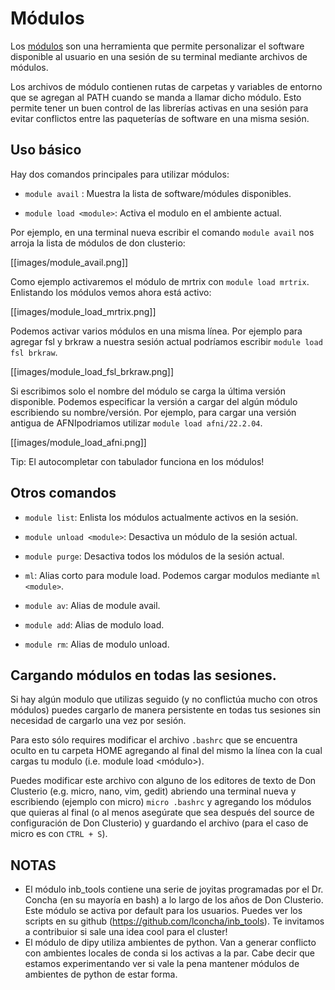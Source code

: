 Módulos
=======

Los [módulos](https://modules.readthedocs.io/en/latest/) son una herramienta que permite personalizar el software disponible al usuario en una sesión de su terminal mediante archivos de módulos. 

Los archivos de módulo contienen rutas de carpetas y variables de entorno que se agregan al PATH cuando se manda a llamar dicho módulo. Esto permite tener un buen control de las librerías activas en una sesión para evitar conflictos entre las paqueterías de software en una misma sesión.

## Uso básico

Hay dos comandos principales para utilizar módulos:

- `module avail` : Muestra la lista de software/módules disponibles.

- `module load <module>`: Activa el modulo en el ambiente actual.


Por ejemplo, en una terminal nueva escribir el comando `module avail` nos arroja la lista de módulos de don clusterio:

[[images/module_avail.png]]

Como ejemplo activaremos el módulo de mrtrix con `module load mrtrix`. Enlistando los módulos vemos ahora está activo:

[[images/module_load_mrtrix.png]]

Podemos activar varios módulos en una misma línea. Por ejemplo para agregar fsl y brkraw a nuestra sesión actual podríamos escribir `module load fsl brkraw`.

[[images/module_load_fsl_brkraw.png]]

Si escribimos solo el nombre del módulo se carga la última versión disponible. Podemos especificar la versión a cargar del algún módulo escribiendo su nombre/versión. Por ejemplo, para cargar una versión antigua de AFNIpodriamos utilizar `module load afni/22.2.04`. 

[[images/module_load_afni.png]]

Tip: El autocompletar con tabulador funciona en los módulos!

## Otros comandos
- `module list`: Enlista los módulos actualmente activos en la sesión.
- `module unload <module>`: Desactiva un módulo de la sesión actual.
- `module purge`: Desactiva todos los módulos de la sesión actual.

- `ml`: Alias corto para module load. Podemos cargar modulos mediante `ml <module>`.
- `module av`: Alias de module avail.
- `module add`: Alias de modulo load.
- `module rm`: Alias de modulo unload.

## Cargando módulos en todas las sesiones.
Si hay algún modulo que utilizas seguido (y no conflictúa mucho con otros módulos) puedes cargarlo de manera persistente en todas tus sesiones sin necesidad de cargarlo una vez por sesión. 

Para esto sólo requires modificar el archivo `.bashrc` que se encuentra oculto en tu carpeta HOME agregando al final del mismo la línea con la cual cargas tu modulo (i.e. module load <módulo>).

Puedes modificar este archivo con alguno de los editores de texto de Don Clusterio (e.g. micro, nano, vim, gedit) abriendo una terminal nueva y escribiendo (ejemplo con micro) `micro .bashrc` y agregando los módulos que quieras al final (o al menos asegúrate que sea después del source de configuración de Don Clusterio) y guardando el archivo (para el caso de micro es con `CTRL + S`).

## NOTAS
- El módulo inb_tools contiene una serie de joyitas programadas por el Dr. Concha (en su mayoría en bash) a lo largo de los años de Don Clusterio. Este módulo se activa por default para los usuarios. Puedes ver los scripts en su github (https://github.com/lconcha/inb_tools). Te invitamos a contribuior si sale una idea cool para el cluster!
- El módulo de dipy utiliza ambientes de python. Van a generar conflicto con  ambientes locales de conda si los activas a la par. Cabe decir que estamos experimentando ver si vale la pena mantener módulos de ambientes de python de estar forma.
